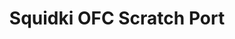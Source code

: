 ---
slug: squidki-ofc-scratch-port
title: Squidki OFC Scratch Port
description: "Squidki OFC Scratch Port is an exciting online game. Play for free directly in your browser!"
icon: /images/new_mods/Sprunki OFC Scratch Port.png
url: https://html-classic.itch.zone/html/11749298/index.html
previewImage: /images/new_mods/Sprunki OFC Scratch Port.png
type: new mods

# SEO配置
seo:
  title: "Squidki OFC Scratch Port - Play Free Online Game | Fun Browser Games"
  description: "Squidki OFC Scratch Port - Play this fun online game for free in your browser. No download required!"
  ogImage: "/images/new_mods/Sprunki OFC Scratch Port.png"
  keywords: "squidki-ofc-scratch-port, online game, browser game, free game, new mods game, play online"

videoUrls:
  - https://www.youtube.com/embed/example1
  - https://www.youtube.com/embed/example2

whyPlay:
  title: "Why Play Squidki OFC Scratch Port?"
  items:
    - "Immersive Gameplay: Squidki OFC Scratch Port offers an engaging and immersive gaming experience that will keep you entertained for hours"
    - "Challenging Levels: Test your skills with increasingly difficult challenges and obstacles"
    - "Beautiful Graphics: Enjoy stunning visuals and smooth animations that bring the game world to life"
    - "Regular Updates: New content and features are added regularly to keep the game fresh and exciting"
    - "Free to Play: Experience all the fun without spending a penny"
    - "Community Features: Connect with other players, share strategies, and compete for high scores"
    - "Cross-Platform: Play on any device with a web browser, no downloads required"

features:
  title: "Key Features of Squidki OFC Scratch Port"
  image: "/images/new_mods/Sprunki OFC Scratch Port.png"
  items:
    - "Intuitive Controls: Easy to learn controls make Squidki OFC Scratch Port accessible for players of all skill levels"
    - "Multiple Game Modes: Enjoy various gameplay options that provide different challenges and experiences"
    - "Character Customization: Personalize your gaming experience with unique characters and items"
    - "Achievement System: Complete special tasks to earn rewards and recognition"
    - "Leaderboards: Compete with players worldwide and see who can achieve the highest scores"

characteristics:
  title: "Game Characteristics"
  image: "/images/new_mods/Sprunki OFC Scratch Port.png"
  items:
    - "Genre: New mods game with elements of strategy and skill"
    - "Difficulty: Suitable for both casual gamers and those seeking a challenge"
    - "Play Time: Quick sessions or extended gameplay, depending on your preference"
    - "Art Style: Vibrant and engaging visuals that enhance the gaming experience"
    - "Sound Design: Immersive audio that complements the gameplay perfectly"

info: "Squidki OFC Scratch Port is an exciting online game that offers players a unique and engaging gaming experience. With its intuitive controls, stunning visuals, and challenging gameplay, Squidki OFC Scratch Port provides hours of entertainment for players of all ages and skill levels. Whether you're looking for a quick gaming session during a break or an extended play session, Squidki OFC Scratch Port delivers an immersive experience that will keep you coming back for more. The game features multiple levels of increasing difficulty, ensuring that players are constantly challenged as they progress. With regular updates adding new content and features, Squidki OFC Scratch Port remains fresh and exciting, providing endless entertainment options for its growing community of players."

howToPlayIntro: "Welcome to Squidki OFC Scratch Port! This guide will walk you through the basics and help you master the game. Whether you're a beginner or looking to improve your skills, these tips and instructions will enhance your gaming experience."

howToPlaySteps:
  - title: "Getting Started"
    description: "Begin your Squidki OFC Scratch Port adventure by familiarizing yourself with the controls. Use your keyboard or mouse to navigate through the game interface. The tutorial will guide you through the basic mechanics and help you understand the objectives."
  - title: "Understanding the Objectives"
    description: "In Squidki OFC Scratch Port, your main goal is to progress through levels by completing specific objectives. Each level presents unique challenges that require different strategies and approaches."
  - title: "Mastering the Controls"
    description: "Practice using the controls to improve your precision and reaction time. Squidki OFC Scratch Port requires quick reflexes and strategic thinking to overcome obstacles and defeat opponents."
  - title: "Utilizing Power-ups"
    description: "Collect power-ups throughout the game to enhance your abilities and overcome difficult challenges. Each power-up offers unique advantages that can be crucial for success."
  - title: "Developing Strategies"
    description: "As you progress in Squidki OFC Scratch Port, develop effective strategies for different scenarios. Analyze patterns, anticipate challenges, and adapt your approach to maximize your performance."

faq:
  title: "Frequently Asked Questions about Squidki OFC Scratch Port"
  items:
    - question: "Is Squidki OFC Scratch Port free to play?"
      answer: "Yes, Squidki OFC Scratch Port is completely free to play directly in your web browser. No downloads or purchases are required to enjoy the full game experience."
    - question: "Can I play Squidki OFC Scratch Port on mobile devices?"
      answer: "Yes, Squidki OFC Scratch Port is optimized for both desktop and mobile play. You can enjoy the game on any device with a web browser and internet connection."
    - question: "Are there any in-game purchases?"
      answer: "While Squidki OFC Scratch Port is free to play, there may be optional in-game purchases available for cosmetic items or additional features that don't affect core gameplay."
    - question: "How often is Squidki OFC Scratch Port updated?"
      answer: "The developers regularly update Squidki OFC Scratch Port with new content, features, and improvements based on player feedback and game performance."
    - question: "Can I play Squidki OFC Scratch Port offline?"
      answer: "Currently, Squidki OFC Scratch Port requires an internet connection to play as it's a browser-based online game."
    - question: "Is Squidki OFC Scratch Port suitable for children?"
      answer: "Yes, Squidki OFC Scratch Port is designed to be family-friendly and suitable for players of all ages."
    - question: "How do I report bugs or issues?"
      answer: "If you encounter any problems while playing Squidki OFC Scratch Port, you can report them through the game's support page or contact the developers directly through their website."
    - question: "Still Have Questions?"
      answer: "If you have additional questions about Squidki OFC Scratch Port that aren't covered in this FAQ, please visit our support center or contact our customer service team for assistance."
---
